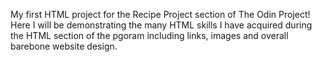 My first HTML project for the Recipe Project section of The Odin Project!
Here I will be demonstrating the many HTML skills I have acquired during the HTML section of the pgoram including links, images and overall barebone website design.